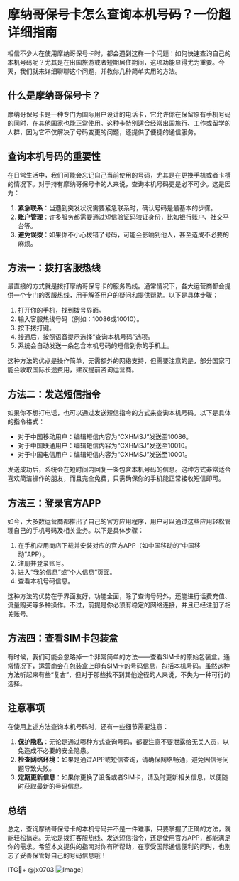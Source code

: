 # 摩纳哥保号卡怎么查询本机号码？一份超详细指南

相信不少人在使用摩纳哥保号卡时，都会遇到这样一个问题：如何快速查询自己的本机号码呢？尤其是在出国旅游或者短期居住期间，这项功能显得尤为重要。今天，我们就来详细聊聊这个问题，并教你几种简单实用的方法。

## 什么是摩纳哥保号卡？

摩纳哥保号卡是一种专门为国际用户设计的电话卡，它允许你在保留原有手机号码的同时，在其他国家也能正常使用。这种卡特别适合经常出国旅行、工作或留学的人群，因为它不仅解决了号码变更的问题，还提供了便捷的通信服务。

## 查询本机号码的重要性

在日常生活中，我们可能会忘记自己当前使用的号码，尤其是在更换手机或者卡槽的情况下。对于持有摩纳哥保号卡的人来说，查询本机号码更是必不可少。这是因为：

1. **紧急联系**：当遇到突发状况需要紧急联系时，确认号码是最基本的步骤。
2. **账户管理**：许多服务都需要通过短信验证码验证身份，比如银行账户、社交平台等。
3. **避免误拨**：如果你不小心拨错了号码，可能会影响到他人，甚至造成不必要的麻烦。

## 方法一：拨打客服热线

最直接的方式就是拨打摩纳哥保号卡的服务热线。通常情况下，各大运营商都会提供一个专门的客服热线，用于解答用户的疑问和提供帮助。以下是具体步骤：

1. 打开你的手机，找到拨号界面。
2. 输入客服热线号码（例如：10086或10010）。
3. 按下拨打键。
4. 接通后，按照语音提示选择“查询本机号码”选项。
5. 系统会自动发送一条包含本机号码的短信到你的手机上。

这种方法的优点是操作简单，无需额外的网络支持，但需要注意的是，部分国家可能会收取国际长途费用，建议提前咨询运营商。

## 方法二：发送短信指令

如果你不想打电话，也可以通过发送短信指令的方式来查询本机号码。以下是具体的指令格式：

- 对于中国移动用户：编辑短信内容为“CXHMSJ”发送至10086。
- 对于中国联通用户：编辑短信内容为“CXHMSJ”发送至10010。
- 对于中国电信用户：编辑短信内容为“CXHMSJ”发送至10001。

发送成功后，系统会在短时间内回复一条包含本机号码的信息。这种方式非常适合喜欢简洁操作的朋友，而且完全免费，只需确保你的手机能正常接收短信即可。

## 方法三：登录官方APP

如今，大多数运营商都推出了自己的官方应用程序，用户可以通过这些应用轻松管理自己的手机号码及相关业务。以下是具体步骤：

1. 在手机应用商店下载并安装对应的官方APP（如中国移动的“中国移动”APP）。
2. 注册并登录账号。
3. 进入“我的信息”或“个人信息”页面。
4. 查看本机号码信息。

这种方法的优势在于界面友好，功能全面，除了查询号码外，还能进行话费充值、流量购买等多种操作。不过，前提是你必须有稳定的网络连接，并且已经注册了相关账号。

## 方法四：查看SIM卡包装盒

有时候，我们可能会忽略掉一个非常简单的方法——查看SIM卡的原始包装盒。通常情况下，运营商会在包装盒上印有SIM卡的号码信息，包括本机号码。虽然这种方法听起来有些“复古”，但对于那些找不到其他途径的人来说，不失为一种可行的选择。

## 注意事项

在使用上述方法查询本机号码时，还有一些细节需要注意：

1. **保护隐私**：无论是通过哪种方式查询号码，都要注意不要泄露给无关人员，以免造成不必要的安全隐患。
2. **检查网络环境**：如果是通过APP或短信查询，请确保网络畅通，避免因信号问题导致失败。
3. **定期更新信息**：如果你更换了设备或者SIM卡，请及时更新相关信息，以便随时获取最新的号码信息。

## 总结

总之，查询摩纳哥保号卡的本机号码并不是一件难事，只要掌握了正确的方法，就能轻松搞定。无论是拨打客服热线、发送短信指令，还是使用官方APP，都能满足你的需求。希望本文提供的指南对你有所帮助，在享受国际通信便利的同时，也别忘了妥善保管好自己的号码信息哦！

[TG💪+ @jx0703 ![Image](https://github.com/user-attachments/assets/dbca1d08-cadb-493c-b0ec-ad6f7a83f270)]